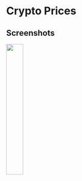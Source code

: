 # Crypto Prices

## Screenshots

<p>
  <img src="https://github.com/jcs-eu/CryptoPrices/blob/master/screenshots/Screenshot_1.png" width="30%" />
</p>